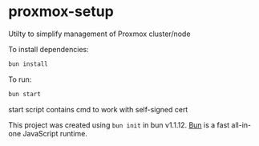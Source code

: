 # proxmox-setup

Utilty to simplify management of Proxmox cluster/node

To install dependencies:

```bash
bun install
```

To run:

```bash
bun start
```

start script contains cmd to work with self-signed cert

This project was created using `bun init` in bun v1.1.12. [Bun](https://bun.sh) is a fast all-in-one JavaScript runtime.
